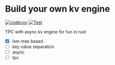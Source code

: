 # Build your own kv engine

[![codecov](https://codecov.io/gh/ben1009/toy-kv-engine/branch/master/graph/badge.svg)](https://codecov.io/gh/ben1009/toy-kv-engine)
[![Test](https://github.com/ben1009/toy-kv-engine/actions/workflows/test.yml/badge.svg)](https://github.com/ben1009/toy-kv-engine/actions/workflows/test.yml)

TPC with async kv engine for fun in rust

- [x] lsm-tree based
- [ ] key value separation
- [ ] async
- [ ] tpc
